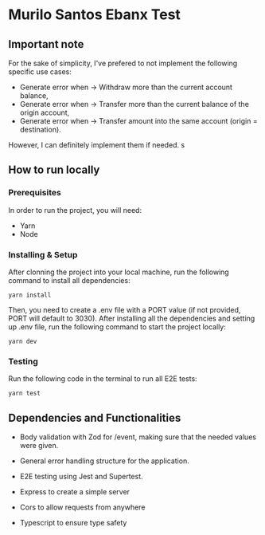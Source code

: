 # Murilo Santos Ebanx Test

## Important note

For the sake of simplicity, I've prefered to not implement the following specific use cases:

- Generate error when -> Withdraw more than the current account balance,
- Generate error when -> Transfer more than the current balance of the origin account,
- Generate error when -> Transfer amount into the same account (origin = destination).

However, I can definitely implement them if needed.
s

## How to run locally

### Prerequisites

In order to run the project, you will need:

- Yarn
- Node

### Installing & Setup

After clonning the project into your local machine, run the following command to install all dependencies:

```
yarn install
```

Then, you need to create a .env file with a PORT value (if not provided, PORT will default to 3030).
After installing all the dependencies and setting up .env file, run the following command to start the project locally:

```
yarn dev
```

### Testing

Run the following code in the terminal to run all E2E tests:

```
yarn test
```

## Dependencies and Functionalities

- Body validation with Zod for /event, making sure that the needed values were given.
- General error handling structure for the application.
- E2E testing using Jest and Supertest.

- Express to create a simple server
- Cors to allow requests from anywhere
- Typescript to ensure type safety
